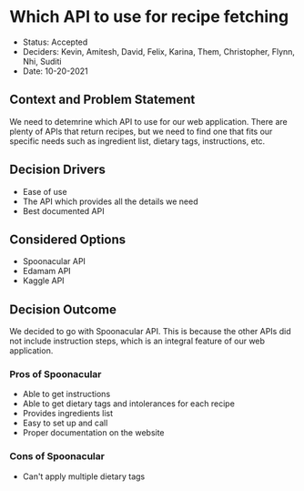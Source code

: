 # Which API to use for recipe fetching

* Status: Accepted 
* Deciders: Kevin, Amitesh, David, Felix, Karina, Them, Christopher, Flynn, Nhi, Suditi
* Date: 10-20-2021 

## Context and Problem Statement

We need to detemrine which API to use for our web application. There are plenty of APIs that return recipes, but we need to find one that fits our specific needs such as ingredient list, dietary tags, instructions, etc. 

## Decision Drivers <!-- optional -->

* Ease of use
* The API which provides all the details we need
* Best documented API

## Considered Options

* Spoonacular API
* Edamam API
* Kaggle API

## Decision Outcome

We decided to go with Spoonacular API. This is because the other APIs did not include instruction steps, which is an integral feature of our web application.

### Pros of Spoonacular <!-- optional -->

* Able to get instructions
* Able to get dietary tags and intolerances for each recipe
* Provides ingredients list
* Easy to set up and call
* Proper documentation on the website

### Cons of Spoonacular <!-- optional -->
* Can't apply multiple dietary tags

